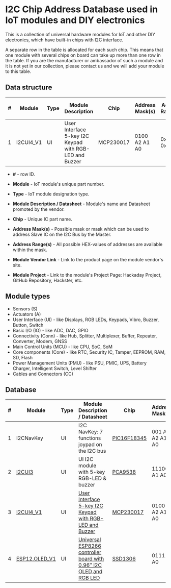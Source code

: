 # I2C Chip Address Database used in IoT modules and DIY electronics

This is a collection of universal hardware modules for IoT and other DIY electronics, which have built-in chips with I2C interface.

A separate row in the table is allocated for each such chip. This means that one module with several chips on board can take up more than one row in the table.
If you are the manufacturer or ambassador of such a module and it is not yet in our collection, please contact us and we will add your module to this table. 

## Data structure

| # | Module  | Type | Module Description | Chip | Address Mask(s) | Address Range(s) | Module Vendor Link | Module Project | 
| --- | ------------- | --- | ------------- | ------------- | ---------------------- | ------------- | ------------- | ------------- |
| 1 | I2CUI4_V1 | UI | User Interface 5-key I2C Keypad with RGB-LED and Buzzer | MCP230017  | 0100 A2 A1 A0 | 0x20 - 0x27 | site | project link |

- **\#** - row ID.

- **Module** - IoT module's unique part number.

- **Type** - IoT module designation type.

- **Module Description / Datasheet** - Module's name and Datasheet promoted by the vendor.

- **Chip** - Unique IC part name.

- **Address Mask(s)** - Possible mask or mask which can be used to address Slave IC on the I2C Bus by the Master.

- **Address Range(s)** - All possible HEX-values of addresses are available within the mask.

- **Module Vendor Link** - Link to the product page on the module vendor's site.

- **Module Project** - Link to the module's Project Page: Hackaday Project, GitHub Repository, Hackster, etc.

## Module types

- Sensors (S)
- Actuators (A)
- User Interface (UI) - like Displays, RGB LEDs, Keypads, Vibro, Buzzer, Button, Switch
- Basic I/O (IO) - like ADC, DAC, GPIO
- Connectivity (Conn) - like Hub, Splitter, Multiplexer, Buffer, Repeater, Converter, Modem, GNSS
- Main Control Units (MCU) - like CPU, SoC, SoM
- Core components (Core) - like RTC, Security IC, Tamper, EEPROM, RAM, SD, Flash
- Power Management Units (PMU) - like PSU, PMIC, UPS, Battery Charger, Intelligent Switch, Level Shifter
- Cables and Connectors (CC)

## Database

| # | Module  | Type | Module Description / Datasheet | Chip | Address Mask(s) | Address Range(s) | Module Vendor Link | Module Project | Home Assistant Support |
| --- | ------------- | --- | ------------- | ------------- | ---------------------- | ------------- | ------------- | ------------- | ---------------------- |
| 1 | I2CNavKey | UI | I2C NavKey: 7 functions joypad on the I2C bus | [PIC16F18345](https://www.microchip.com/en-us/product/PIC16F18345)  | 001 A3 A2 A1 A0 | 0x40 - 0x1F | [hackaday.io](https://hackaday.io/project/164886-i2c-navkey) | [github.com](https://github.com/Fattoresaimon/I2CNavKey) | no |
| 2 | [I2CUI3](https://go.iot-devices.com.ua/i2cui3) | UI | UI I2C module with 5-key RGB-LED & buzzer | [PCA9538](https://www.ti.com/product/PCA9538) | 11100 A1 A0 | 0x70 - 0x73 | [iot-devices.com.ua](https://iot-devices.com.ua/en/product-uk/i2cui-user-interface/) | [tindie.com](https://www.tindie.com/products/iotdev/i2cui3-ui-i2c-module-with-5-key-rgb-led-buzzer/) | no |
| 3 | [I2CUI4_V1](https://go.iot-devices.com.ua/i2c-keypad) | UI | [User Interface 5-key I2C Keypad with RGB-LED and Buzzer](https://iot-devices.com.ua/wp-content/uploads/2023/02/i2cui4_v1-product-description-eng.pdf) | [MCP230017](https://www.microchip.com/en-us/product/mcp23017)  | 0100 A2 A1 A0 | 0x20 - 0x27 | [iot-devices.com.ua](https://iot-devices.com.ua/en/product/i2cui4v1-user-interface-i2c-module-with-5keys-keypad-rgb-led-buzzer/) | [tindie.com](https://www.tindie.com/products/iotdev/i2cui4_v1-user-interface-i2c-keypad-with-5-keys/) | [ESPHome](https://esphome.io/components/mcp230xx.html?highlight=mcp23017#mcp23017-label) |
| 4 | [ESP12.OLED_V1](https://go.iot-devices.com.ua/esp8266-mcu-board) | UI | [Universal ESP8266 controller board with 0.96″ I2C OLED and RGB LED](https://iot-devices.com.ua/wp-content/uploads/2023/02/finished-esp12_oled_v1-product-description-eng.pdf) | [SSD1306](https://www.solomon-systech.com/product/ssd1306/)  | 011110 A0 | 0x3C - 0x3D | [iot-devices.com.ua](https://iot-devices.com.ua/en/product/esp12oled-universal-esp8266-mcuboard-oled-en/) | [tindie.com](https://www.tindie.com/products/iotdev/esp12oled-universal-esp8266096oled-mcu-board/) | [ESPHome](https://esphome.io/components/display/ssd1306.html?highlight=ssd1306#over-i2c) |
